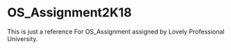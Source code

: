 # OS_Assignment2K18
This is just a reference For OS_Assignment assigned by Lovely Professional University.
